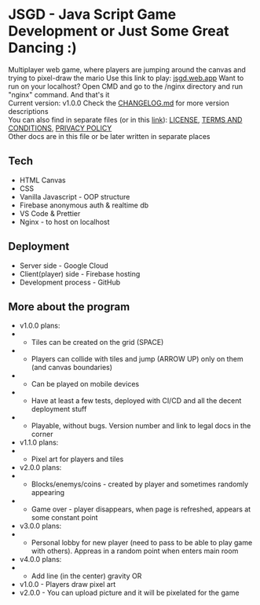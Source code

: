 # JSGD - Java Script Game Development **or** Just Some Great Dancing :)

Multiplayer web game, where players are jumping around the canvas and trying to pixel-draw the mario
Use this link to play: [jsgd.web.app](https://jsgd.web.app)
Want to run on your localhost? Open CMD and go to the /nginx directory and run "nginx" command. And that's it  
Current version: v1.0.0
Check the [CHANGELOG.md](/CHANGELOG.md) for more version descriptions  
You can also find in separate files (or in this [link](https://npw.lt/#/code)): [LICENSE](/LICENCE.md), [TERMS AND CONDITIONS](/TERMSANDCONDITIONS.md), [PRIVACY POLICY](/PRIVACYPOLICY.md)  
Other docs are in this file or be later written in separate places

## Tech

-   HTML Canvas
-   CSS
-   Vanilla Javascript - OOP structure
-   Firebase anonymous auth & realtime db
-   VS Code & Prettier
-   Nginx - to host on localhost

## Deployment

-   Server side - Google Cloud
-   Client(player) side - Firebase hosting
-   Development process - GitHub

## More about the program

-   v1.0.0 plans:
-   -   Tiles can be created on the grid (SPACE)
-   -   Players can collide with tiles and jump (ARROW UP) only on them (and canvas boundaries)
-   -   Can be played on mobile devices
-   -   Have at least a few tests, deployed with CI/CD and all the decent deployment stuff
-   -   Playable, without bugs. Version number and link to legal docs in the corner
-   v1.1.0 plans:
-   -   Pixel art for players and tiles
-   v2.0.0 plans:
-   -   Blocks/enemys/coins - created by player and sometimes randomly appearing
-   -   Game over - player disappears, when page is refreshed, appears at some constant point
-   v3.0.0 plans:
-   -   Personal lobby for new player (need to pass to be able to play game with others). Appreas in a random point when enters main room
-   v4.0.0 plans:
-   -   Add line (in the center) gravity
        OR
-   v1.0.0 - Players draw pixel art
-   v2.0.0 - You can upload picture and it will be pixelated for the game
